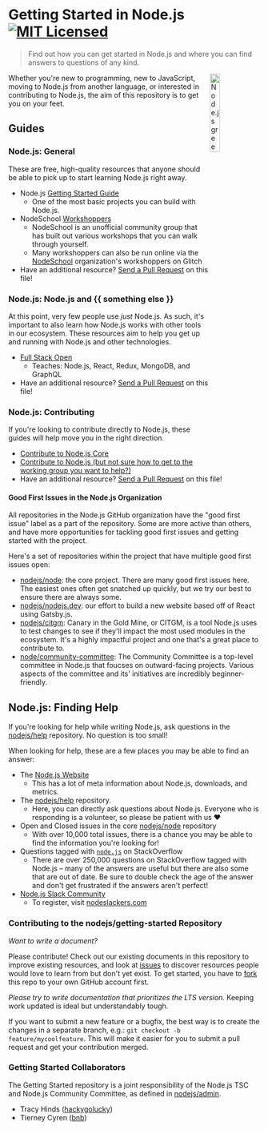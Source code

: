# Getting Started in Node.js [![MIT Licensed](https://img.shields.io/badge/license-MIT-blue.svg)](LICENSE)

> Find out how you can get started in Node.js and where you can find answers to questions of any kind.

 <img src="https://nodejs.org/static/images/logo-hexagon.png"
 alt="Node.js green hexagon" title="Node.js green hexagon" align="right" width="20%" height="20%"/>

Whether you're new to programming, new to JavaScript, moving to Node.js from another language, or interested in contributing to Node.js, the aim of this repository is to get you on your feet.

## Guides

### Node.js: General

These are free, high-quality resources that anyone should be able to pick up to start learning Node.js right away.

- Node.js [Getting Started Guide](https://nodejs.org/en/docs/guides/getting-started-guide/)
  - One of the most basic projects you can build with Node.js.
- NodeSchool [Workshoppers](https://nodeschool.io/#workshoppers)
  - NodeSchool is an unofficial community group that has built out various workshops that you can walk through yourself.
  - Many workshoppers can also be run online via the [NodeSchool](https://glitch.com/@nodeschool) organization's workshoppers on Glitch
- Have an additional resource? [Send a Pull Request](https://github.com/nodejs/getting-started/edit/master/README.md) on this file!

### Node.js: Node.js and {{ something else }}

At this point, very few people use _just_ Node.js. As such, it's important to also learn how Node.js works with other tools in our ecosystem. These resources aim to help you get up and running with Node.js and other technologies.

- [Full Stack Open](https://fullstackopen.com)
  - Teaches: Node.js, React, Redux, MongoDB, and GraphQL
- Have an additional resource? [Send a Pull Request](https://github.com/nodejs/getting-started/edit/master/README.md) on this file!

### Node.js: Contributing

If you're looking to contribute directly to Node.js, these guides will help move you in the right direction.

- [Contribute to Node.js Core](http://nodetodo.org/getting-started/)
- [Contribute to Node.js (but not sure how to get to the working group you want to help?)](https://github.com/nodejs/getting-started/blob/master/contribute_to_node.md)
- Have an additional resource? [Send a Pull Request](https://github.com/nodejs/getting-started/edit/master/README.md) on this file!

#### Good First Issues in the Node.js Organization

All repositories in the Node.js GitHub organization have the "good first issue" label as a part of the repository. Some are more active than others, and have more opportunities for tackling good first issues and getting started with the project. 

Here's a set of repositories within the project that have multiple good first issues open:

- [nodejs/node](https://github.com/nodejs/node/labels/good%20first%20issue): the core project. There are many good first issues here. The easiest ones often get snatched up quickly, but we try our best to ensure there are always some.
- [nodejs/nodejs.dev](https://github.com/nodejs/nodejs.dev/labels/good%20first%20issue): our effort to build a new website based off of React using Gatsby.js.
- [nodejs/citgm](https://github.com/nodejs/citgm/labels/good%20first%20issue): Canary in the Gold Mine, or CITGM, is a tool Node.js uses to test changes to see if they'll impact the most used modules in the ecosystem. It's a highly impactful project and one that's a great place to contribute to.
- [node/community-committee](https://github.com/nodejs/community-committee/labels/good%20first%20issue): The Community Committee is a top-level committee in Node.js that foucses on outward-facing projects. Various aspects of the committee and its' initiatives are incredibly beginner-friendly.

## Node.js: Finding Help

If you're looking for help while writing Node.js, ask questions in the [nodejs/help](https://github.com/nodejs/help#create-a-new-issue) repository. No question is too small!

When looking for help, these are a few places you may be able to find an answer:

- The [Node.js Website](https://nodejs.org)
  - This has a lot of meta information about Node.js, downloads, and metrics.
- The [nodejs/help](https://github.com/nodejs/help#create-a-new-issue) repository.
  - Here, you can directly ask questions about Node.js. Everyone who is responding is a volunteer, so please be patient with us ❤️
- Open and Closed issues in the core [nodejs/node](https://github.com/nodejs/node/issues) repository
  - With over 10,000 total issues, there is a chance you may be able to find the information you're looking for!
- Questions tagged with [`node.js`](https://github.com/nodejs/node/issues) on StackOverflow
  - There are over 250,000 questions on StackOverflow tagged with Node.js – many of the answers are useful but there are also some that are out of date. Be sure to double check the age of the answer and don't get frustrated if the answers aren't perfect!
- [Node.js Slack Community](http://node-js.slack.com)
  - To register, visit [nodeslackers.com](http://www.nodeslackers.com/)

### Contributing to the nodejs/getting-started Repository

*Want to write a document?*

Please contribute! Check out our existing documents in this repository to improve existing resources, and look at [issues](https://github.com/nodejs/getting-started/issues) to discover resources people would love to learn from but don't yet exist. To get started, you have to [fork](https://github.com/nodejs/getting-started/fork) this repo to your own GitHub account first.

*Please try to write documentation that prioritizes the LTS version.* Keeping work updated is ideal but understandably tough.

If you want to submit a new feature or a bugfix, the best way is to create the changes in a separate branch, e.g.: `git checkout -b feature/mycoolfeature`. This will make it easier for you to submit a pull request and get your contribution merged.

### Getting Started Collaborators

The Getting Started repository is a joint responsibility of the Node.js TSC and Node.js Community Committee, as defined in [nodejs/admin](https://github.com/nodejs/admin#administration-for-tsc--community-committee-collaborative-efforts).

- Tracy Hinds ([hackygolucky](https://github.com/hackygolucky))
- Tierney Cyren ([bnb](https://github.com/bnb))
